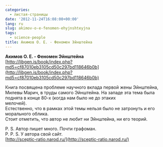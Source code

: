 ```yaml
---
categories:
  - листая-страницы
date: '2012-11-24T16:08:00+00:00'
lang: ru
slug: akimov-o-e-fenomen-ehyjnshteyjna
tags:
  - science-people
title: Акимов О. Е. - Феномен Эйнштейна
---
```



**Акимов О. Е. - Феномен Эйнштейна**  
[http://libgen.is/book/index.php?md5=cf87010eb3105cd50c297bd118646b0b](http://libgen.is/book/index.php?md5=cf87010eb3105cd50c297bd118646b0b)  

Книга посвящена проблеме научного вклада первой жены Эйнштейна, Милевы Марич, в труды самого Эйнштейна. На западе эта тема была поднята в конце 80-х (когда нам было не до этаких  
мелочей).  
Естественно, что в рамках этой темы нельзя было не затронуть и его морального облика.  
Стоит отметить, что автор не любит ни Эйнштейна, ни его теорий.  

P. S. Автор пишет много. Почти графоман.  
P. P. S. У автора свой сайт.  
[http://sceptic-ratio.narod.ru/](http://sceptic-ratio.narod.ru/)  

